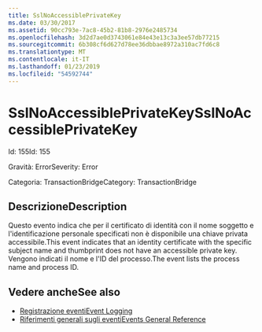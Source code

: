 ```yaml
---
title: SslNoAccessiblePrivateKey
ms.date: 03/30/2017
ms.assetid: 90cc793e-7ac8-45b2-81b8-2976e2485734
ms.openlocfilehash: 3d2d7ae0d3743061e84e43e13c3a3ee57db77215
ms.sourcegitcommit: 6b308cf6d627d78ee36dbbae8972a310ac7fd6c8
ms.translationtype: MT
ms.contentlocale: it-IT
ms.lasthandoff: 01/23/2019
ms.locfileid: "54592744"
---
```

# <a name="sslnoaccessibleprivatekey"></a><span data-ttu-id="e65cb-102">SslNoAccessiblePrivateKey</span><span class="sxs-lookup"><span data-stu-id="e65cb-102">SslNoAccessiblePrivateKey</span></span>
<span data-ttu-id="e65cb-103">Id: 155</span><span class="sxs-lookup"><span data-stu-id="e65cb-103">Id: 155</span></span>  
  
 <span data-ttu-id="e65cb-104">Gravità: Error</span><span class="sxs-lookup"><span data-stu-id="e65cb-104">Severity: Error</span></span>  
  
 <span data-ttu-id="e65cb-105">Categoria: TransactionBridge</span><span class="sxs-lookup"><span data-stu-id="e65cb-105">Category: TransactionBridge</span></span>  
  
## <a name="description"></a><span data-ttu-id="e65cb-106">Descrizione</span><span class="sxs-lookup"><span data-stu-id="e65cb-106">Description</span></span>  
 <span data-ttu-id="e65cb-107">Questo evento indica che per il certificato di identità con il nome soggetto e l'identificazione personale specificati non è disponibile una chiave privata accessibile.</span><span class="sxs-lookup"><span data-stu-id="e65cb-107">This event indicates that an identity certificate with the specific subject name and thumbprint does not have an accessible private key.</span></span> <span data-ttu-id="e65cb-108">Vengono indicati il nome e l'ID del processo.</span><span class="sxs-lookup"><span data-stu-id="e65cb-108">The event lists the process name and process ID.</span></span>  
  
## <a name="see-also"></a><span data-ttu-id="e65cb-109">Vedere anche</span><span class="sxs-lookup"><span data-stu-id="e65cb-109">See also</span></span>
- [<span data-ttu-id="e65cb-110">Registrazione eventi</span><span class="sxs-lookup"><span data-stu-id="e65cb-110">Event Logging</span></span>](../../../../../docs/framework/wcf/diagnostics/event-logging/index.md)
- [<span data-ttu-id="e65cb-111">Riferimenti generali sugli eventi</span><span class="sxs-lookup"><span data-stu-id="e65cb-111">Events General Reference</span></span>](../../../../../docs/framework/wcf/diagnostics/event-logging/events-general-reference.md)
